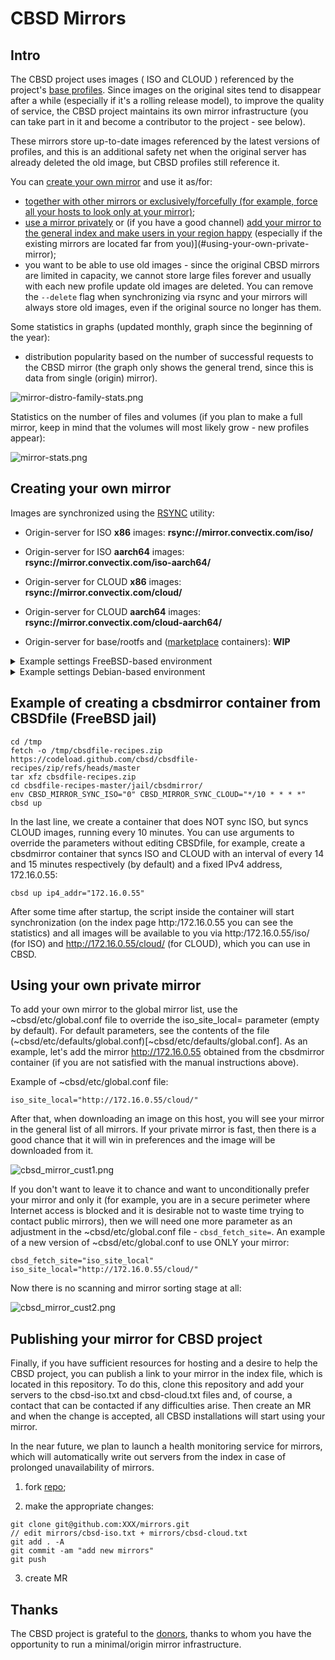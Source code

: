 # CBSD Mirrors

## Intro

The CBSD project uses images ( ISO and CLOUD ) referenced by the project's [base profiles](https://github.com/cbsd/cbsd-vmprofiles).
Since images on the original sites tend to disappear after a while (especially if it's a rolling release model), to improve the quality of service, the CBSD project maintains its own mirror infrastructure (you can take part in it and become a contributor to the project - see below).

These mirrors store up-to-date images referenced by the latest versions of profiles, and this is an additional safety net when the original server has already deleted the old image, but CBSD profiles still reference it.

You can [create your own mirror](#creating-your-own-mirror) and use it as/for:

- [together with other mirrors or exclusively/forcefully (for example, force all your hosts to look only at your mirror)](#using-your-own-private-mirror);
- [use a mirror privately](#using-your-own-private-mirror) or (if you have a good channel) [add your mirror to the general index and make users in your region happy](#publishing-your-mirror-for-cbsd-project) (especially if the existing mirrors are located far from you)](#using-your-own-private-mirror);
- you want to be able to use old images - since the original CBSD mirrors are limited in capacity, we cannot store large files forever and usually with each new profile update old images are deleted. You can remove the `--delete` flag when synchronizing via rsync and your mirrors will always store old images, even if the original source no longer has them.

Some statistics in graphs (updated monthly, graph since the beginning of the year):

- distribution popularity based on the number of successful requests to the CBSD mirror (the graph only shows the general trend, since this is data from single (origin) mirror).

![mirror-distro-family-stats.png](https://convectix.com/img/mirror-distro-family-stats.png?raw=true)

Statistics on the number of files and volumes (if you plan to make a full mirror, keep in mind that the volumes will most likely grow - new profiles appear):

![mirror-stats.png](https://convectix.com/img/mirror-stats.png?raw=true)

## Creating your own mirror

Images are synchronized using the [RSYNC](https://rsync.samba.org/) utility:

- Origin-server for ISO **x86** images: **rsync://mirror.convectix.com/iso/**
- Origin-server for ISO **aarch64** images: **rsync://mirror.convectix.com/iso-aarch64/**

- Origin-server for CLOUD **x86** images: **rsync://mirror.convectix.com/cloud/**
- Origin-server for CLOUD **aarch64** images: **rsync://mirror.convectix.com/cloud-aarch64/**
- Origin-server for base/rootfs and ([marketplace](https://marketplace.convectix.com) containers): **WIP**

<details>
  <summary>Example settings FreeBSD-based environment</summary>

:bangbang: | :Info: You can get a ready-made container with a web service and a cron task for creating a CBSD mirror from the [marketplace](https://marketplace.convectix.com/#cbsdmirror) !
:---: | :---


---


Step-by-step setup (on FreeBSD) of the mirror with periodic synchronization via RSYNC (http://rsync.samba.org/) in crontab(5) (http://man.freebsd.org/crontab/5):

1) Install packages:

```
pkg install -y rsync nginx
```

2) Activate nginx services:

```
sysrc nginx_enable="YES"
```

3) Create _/usr/local/www/cbsd-mirror_ directory where we will save ISO images, create a log file for rsync and set the right permissions for the **nobody** user, from which we will synchronize:

```
mkdir -p /usr/local/www/cbsd-mirror/iso /usr/local/www/cbsd-mirror/cloud /var/log/nginx
touch /var/log/cbsd_mirror_iso.log /var/log/cbsd_mirror_cloud.log
chown -R nobody:nobody /usr/local/www/cbsd-mirror /var/log/cbsd_mirror_iso.log /var/log/cbsd_mirror_cloud.log
```

4) Correct **nginx.conf**, specifying **server\_name** as correct name of the server (in this example: **cbsd-mirror.example.com**) and set path to root directory, edit /usr/local/etc/nginx/nginx.conf file like this:

```
user nobody;
worker_processes  2;

error_log       /dev/null;
pid             /var/run/nginx.pid;

events {
        use kqueue;
        kqueue_changes  1024;
        worker_connections  1024;
}

http {
        server_tokens off;
        include       mime.types;
        default_type  application/octet-stream;

        log_format  main  '$remote_addr - $remote_user [$time_local] "$request" ' '$status $body_bytes_sent "$http_referer" ' '"$http_user_agent" "$http_x_forwarded_for"';

        access_log                      /dev/null;
        client_body_buffer_size         32K;
        client_body_timeout             3m;
        client_header_buffer_size       1k;
        client_header_timeout           3m;
        client_max_body_size            20m;
        error_log                       /dev/null;
        gzip                            off;
        keepalive_timeout               8;
        large_client_header_buffers     4 8k;
        log_not_found                   off;
        output_buffers                  1 32k;
        postpone_output                 1460;
        reset_timedout_connection       on;
        send_timeout                    3m;
        sendfile                        on;
        tcp_nodelay                     on;
        tcp_nopush                      on;

        server {
                listen       *:80;
                #listen      [::]:80;   # Enable IPv6;

                server_name     cbsd-mirror.example.com;  # Set valid name here
                access_log      /var/log/nginx/mirror.example.com.acc main;
                error_log       /var/log/nginx/mirror.example.com.err;
                root            /usr/local/www/cbsd-mirror;
        }
}
```

5) Create an entry in crontab for `nobody` user with the rsync call for 14/15 minutes through lockf to stop duplication of processes

```
cat > /var/cron/tabs/nobody <<EOF
SHELL=/bin/sh
PATH=/etc:/bin:/sbin:/usr/bin:/usr/sbin:/usr/local/bin:/usr/local/sbin
*/14    *       *       *       *       /usr/bin/lockf -s -t0 /tmp/cbsd_mirror_iso.lock /usr/local/bin/rsync -a --delete rsync://mirror.convectix.com/iso/ /usr/local/www/cbsd-mirror/iso/ > /var/log/cbsd_mirror_iso.log 2>&1
*/15    *       *       *       *       /usr/bin/lockf -s -t0 /tmp/cbsd_mirror_cloud.lock /usr/local/bin/rsync -a --delete rsync://mirror.convectix.com/cloud/ /usr/local/www/cbsd-mirror/cloud/ > /var/log/cbsd_mirror_cloud.log 2>&1
EOF

chmod 0600 /var/cron/tabs/nobody
```

6) Start WEB service

```
service nginx restart
```
</details>


<details>

  <summary>Example settings Debian-based environment</summary>


---



  Step-by-step setup (on Debian) of the mirror with periodic synchronization via RSYNC (http://rsync.samba.org/) in crontab(5) (http://man.freebsd.org/crontab/5):

1) Install packages:

```
apt-get install -y rsync nginx util-linux
```

2) Activate nginx services:

```
systemctl enable nginx
```

3) Create _/var/www/cbsd-mirror_ directory where we will save ISO images, create a log file for rsync and set the right permissions for the **nobody** user, from which we will synchronize:

```
mkdir -p /var/www/cbsd-mirror/iso /var/www/cbsd-mirror/cloud /var/log/nginx
touch /var/log/cbsd_mirror_iso.log /var/log/cbsd_mirror_cloud.log
chown -R nobody:nogroup /var/www/cbsd-mirror /var/log/cbsd_mirror_iso.log /var/log/cbsd_mirror_cloud.log
```

4) Correct **nginx.conf**, specifying **server\_name** as correct name of the server (in this example: **cbsd-mirror.example.com**) and set path to root directory, edit /etc/nginx/nginx.conf file like this:

```
user www-data;
worker_processes  2;

error_log       /dev/null;
pid             /run/nginx.pid;

events {
        worker_connections  1024;
}

http {
        server_tokens off;
        include       mime.types;
        default_type  application/octet-stream;

        log_format  main  '$remote_addr - $remote_user [$time_local] "$request" ' '$status $body_bytes_sent "$http_referer" ' '"$http_user_agent" "$http_x_forwarded_for"';

        access_log                      /dev/null;
        client_body_buffer_size         32K;
        client_body_timeout             3m;
        client_header_buffer_size       1k;
        client_header_timeout           3m;
        client_max_body_size            20m;
        error_log                       /dev/null;
        gzip                            off;
        keepalive_timeout               8;
        large_client_header_buffers     4 8k;
        log_not_found                   off;
        output_buffers                  1 32k;
        postpone_output                 1460;
        reset_timedout_connection       on;
        send_timeout                    3m;
        sendfile                        on;
        tcp_nodelay                     on;
        tcp_nopush                      on;

        server {
                listen       *:80;
                #listen      [::]:80;   # Enable IPv6;

                server_name     cbsd-mirror.example.com;  # Set valid name here
                access_log      /var/log/nginx/mirror.example.com.acc main;
                error_log       /var/log/nginx/mirror.example.com.err;
                root            /var/www/cbsd-mirror;
        }
}
```

5) Create an entry in crontab for `nobody` user with the rsync call for 14/15 minutes through lockf to stop duplication of processes

```
cat > /var/spool/cron/crontabs/nobody <<EOF
SHELL=/bin/sh
PATH=/etc:/bin:/sbin:/usr/bin:/usr/sbin:/usr/local/bin:/usr/local/sbin
*/14    *       *       *       *       /usr/bin/flock -w0 -x /tmp/cbsd_mirror_iso.lock /usr/bin/rsync -a --delete rsync://mirror.convectix.com/iso/ /var/www/cbsd-mirror/iso/ > /var/log/cbsd_mirror_iso.log 2>&1
*/15    *       *       *       *       /usr/bin/flock -w0 -x /tmp/cbsd_mirror_cloud.lock /usr/bin/rsync -a --delete rsync://mirror.convectix.com/cloud/ /var/www/cbsd-mirror/cloud/ > /var/log/cbsd_mirror_cloud.log 2>&1
EOF

chmod 0600 /var/spool/cron/crontabs/nobody
```

6) Start WEB service

```
systemctl restart nginx
```


</details>

## Example of creating a cbsdmirror container from CBSDfile (FreeBSD jail)

```
cd /tmp
fetch -o /tmp/cbsdfile-recipes.zip https://codeload.github.com/cbsd/cbsdfile-recipes/zip/refs/heads/master
tar xfz cbsdfile-recipes.zip
cd cbsdfile-recipes-master/jail/cbsdmirror/
env CBSD_MIRROR_SYNC_ISO="0" CBSD_MIRROR_SYNC_CLOUD="*/10 * * * *" cbsd up
```

In the last line, we create a container that does NOT sync ISO, but syncs CLOUD images, running every 10 minutes. You can use arguments to override the parameters without editing CBSDfile, for example, create a cbsdmirror container that syncs ISO and CLOUD with an interval of every 14 and 15 minutes respectively (by default) and a fixed IPv4 address, 172.16.0.55:

```
cbsd up ip4_addr="172.16.0.55"
```

After some time after startup, the script inside the container will start synchronization (on the index page http:/172.16.0.55 you can see the statistics) and all images will be available to you via http:/172.16.0.55/iso/ (for ISO) and http://172.16.0.55/cloud/ (for CLOUD), which you can use in CBSD.

## Using your own private mirror

To add your own mirror to the global mirror list, use the ~cbsd/etc/global.conf file to override the iso_site_local= parameter (empty by default). For default parameters, see the contents of the file (~cbsd/etc/defaults/global.conf)[~cbsd/etc/defaults/global.conf]. As an example, let's add the mirror http://172.16.0.55 obtained from the cbsdmirror container (if you are not satisfied with the manual instructions above).

Example of ~cbsd/etc/global.conf file:
```
iso_site_local="http://172.16.0.55/cloud/"
```

After that, when downloading an image on this host, you will see your mirror in the general list of all mirrors.
If your private mirror is fast, then there is a good chance that it will win in preferences and the image will be downloaded from it.

![cbsd_mirror_cust1.png](https://convectix.com/img/cbsd_mirror_cust1.png?raw=true)


If you don't want to leave it to chance and want to unconditionally prefer your mirror and only it (for example, you are in a secure perimeter where Internet access is blocked and it is desirable not to waste time trying to contact public mirrors), then we will need one more parameter as an adjustment in the ~cbsd/etc/global.conf file - `cbsd_fetch_site=`. An example of a new version of ~cbsd/etc/global.conf to use ONLY your mirror:

```
cbsd_fetch_site="iso_site_local"
iso_site_local="http://172.16.0.55/cloud/"
```

Now there is no scanning and mirror sorting stage at all:

![cbsd_mirror_cust2.png](https://convectix.com/img/cbsd_mirror_cust2.png?raw=true)

## Publishing your mirror for CBSD project

Finally, if you have sufficient resources for hosting and a desire to help the CBSD project, you can publish a link to your mirror in the index file, which is located in this repository. To do this, clone this repository and add your servers to the cbsd-iso.txt and cbsd-cloud.txt files and, of course, a contact that can be contacted if any difficulties arise. Then create an MR and when the change is accepted, all CBSD installations will start using your mirror.

In the near future, we plan to launch a health monitoring service for mirrors, which will automatically write out servers from the index in case of prolonged unavailability of mirrors.

1) fork [repo](https://github.com/cbsd/mirrors/fork);

2) make the appropriate changes:
```
git clone git@github.com:XXX/mirrors.git
// edit mirrors/cbsd-iso.txt + mirrors/cbsd-cloud.txt
git add . -A
git commit -am "add new mirrors"
git push
```

3) create MR

## Thanks

The CBSD project is grateful to the [donors](https://www.patreon.com/clonos), thanks to whom you have the opportunity to run a minimal/origin mirror infrastructure.
